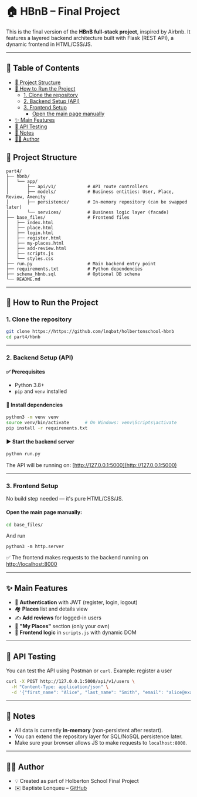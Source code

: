# 🏠 HBnB – Final Project

This is the final version of the **HBnB full-stack project**, inspired by Airbnb. It features a layered backend architecture built with Flask (REST API), a dynamic frontend in HTML/CSS/JS.

---

## 📌 Table of Contents

- [📁 Project Structure](#-project-structure)
- [🚀 How to Run the Project](#-how-to-run-the-project)
  - [1. Clone the repository](#1-clone-the-repository)
  - [2. Backend Setup (API)](#2-backend-setup-api)
  - [3. Frontend Setup](#3-frontend-setup)
    - [Open the main page manually](#open-the-main-page-manually)
- [✨ Main Features](#-main-features)
- [🧪 API Testing](#-api-testing)
- [📜 Notes](#-notes)
- [👨‍💻 Author](#-author)



## 📁 Project Structure

```
part4/
├── hbnb/
│   └── app/
│       ├── api/v1/            # API route controllers
│       ├── models/            # Business entities: User, Place, Review, Amenity
│       ├── persistence/       # In-memory repository (can be swapped later)
│       └── services/          # Business logic layer (facade)
├── base_files/                # Frontend files
│   ├── index.html
│   ├── place.html
│   ├── login.html
│   ├── register.html
│   ├── my-places.html
│   ├── add-review.html
│   ├── scripts.js
│   └── styles.css
├── run.py                     # Main backend entry point
├── requirements.txt           # Python dependencies
├── schema_hbnb.sql            # Optional DB schema
└── README.md
```

---

## 🚀 How to Run the Project

### 1. Clone the repository

```bash
git clone https://https://github.com/lnqbat/holbertonschool-hbnb
cd part4/hbnb
```

---

### 2. Backend Setup (API)

#### ✅ Prerequisites

- Python 3.8+
- `pip` and `venv` installed

#### 🔧 Install dependencies

```bash
python3 -m venv venv
source venv/bin/activate      # On Windows: venv\Scripts\activate
pip install -r requirements.txt
```

#### ▶️ Start the backend server

```bash
python run.py
```

The API will be running on: [http://127.0.0.1:5000](http://127.0.0.1:5000)

---

### 3. Frontend Setup

No build step needed — it's pure HTML/CSS/JS.

#### Open the main page manually:

```bash
cd base_files/
```
And run 
```
python3 -m http.server
```
✅ The frontend makes requests to the backend running on [http://localhost:8000](http://localhost:8000)

---

## ✨ Main Features

- 🔐 **Authentication** with JWT (register, login, logout)
- 🏘️ **Places** list and details view
- ✍️ **Add reviews** for logged-in users
- 🧾 **"My Places"** section (only your own)
- 🎯 **Frontend logic** in `scripts.js` with dynamic DOM

---

## 🧪 API Testing

You can test the API using Postman or `curl`. Example: register a user

```bash
curl -X POST http://127.0.0.1:5000/api/v1/users \
  -H "Content-Type: application/json" \
  -d '{"first_name": "Alice", "last_name": "Smith", "email": "alice@example.com", "password": "secure123"}'
```

---

## 📜 Notes

- All data is currently **in-memory** (non-persistent after restart).
- You can extend the repository layer for SQL/NoSQL persistence later.
- Make sure your browser allows JS to make requests to `localhost:8000`.

---

## 👨‍💻 Author

- 💡 Created as part of Holberton School Final Project
- ✉️ Baptiste Lonqueu – [GitHub](https://github.com/lnqbat)
